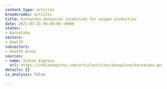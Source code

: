 ```yaml
---
content_type: articles
breadcrumbs: articles
title: Karnataka announces incentives for oxygen production
date: 2021-07-21 04:00:00 +0000
states:
- Karnataka
sectors:
- Health
subsectors:
- Health Areas
sources:
- name: Indian Express
  url: https://indianexpress.com/article/cities/bangalore/karnataka-govt-announces-scheme-to-incentivise-medical-oxygen-plants-7406374/
details: []
is_analysis: false

---
```

